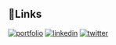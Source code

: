 
## 🔎Links
[![portfolio](https://img.shields.io/badge/portfolio-000?style=for-the-badge&logo=ko-fi&logoColor=white)](https://katherineoelsner.com/)
[![linkedin](https://img.shields.io/badge/linkedin-0A66C2?style=for-the-badge&logo=linkedin&logoColor=white)](https://www.linkedin.com/in/fareyes2603/)
[![twitter](https://img.shields.io/badge/faceboook-1DA1F2?style=for-the-badge&logo=twitter&logoColor=white)](https://www.facebook.com/profile.php?id=100060899045243)

